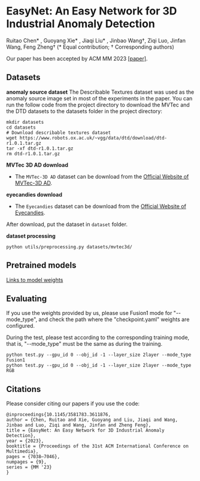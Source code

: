 # EasyNet: An Easy Network for 3D Industrial Anomaly Detection

Ruitao Chen* , Guoyang Xie* , Jiaqi Liu* , Jinbao Wang†, Ziqi Luo, Jinfan Wang, Feng Zheng† (* Equal contribution; † Corresponding authors)

Our paper has been accepted by ACM MM 2023 [[paper]](https://arxiv.org/abs/2307.13925).

## Datasets

**anomaly source dataset**
The Describable Textures dataset was used as the anomaly source image set in most of the experiments in the paper. You can run the follow code from the project directory to download the MVTec and the DTD datasets to the datasets folder in the project directory:

```shell
mkdir datasets
cd datasets
# Download describable textures dataset
wget https://www.robots.ox.ac.uk/~vgg/data/dtd/download/dtd-r1.0.1.tar.gz
tar -xf dtd-r1.0.1.tar.gz
rm dtd-r1.0.1.tar.gz
```


**MVTec 3D AD download**

- The `MVTec-3D AD` dataset can be download from the [Official Website of MVTec-3D AD](https://www.mvtec.com/company/research/datasets/mvtec-3d-ad).

**eyecandies download**

- The `Eyecandies` dataset can be download from the [Official Website of Eyecandies](https://eyecan-ai.github.io/eyecandies/).

After download, put the dataset in `dataset` folder.

**dataset processing**

```shell
python utils/preprocessing.py datasets/mvtec3d/
```




## Pretrained models

[Links to model weights](https://drive.google.com/drive/folders/17N-4SgQDpjG0zf4uOVDDo0oNOeVQ1xN7?usp=drive_link)

## Evaluating

If you use the weights provided by us, please use Fusion1 mode for "--mode_type", and check the path where the "checkpoint.yaml" weights are configured.

During the test, please test according to the corresponding training mode, that is, "--mode_type" must be the same as during the training.

```shell
python test.py --gpu_id 0 --obj_id -1 --layer_size 2layer --mode_type Fusion1
python test.py --gpu_id 0 --obj_id -1 --layer_size 2layer --mode_type RGB

```

## Citations
Please consider citing our papers if you use the code:

```
@inproceedings{10.1145/3581783.3611876,
author = {Chen, Ruitao and Xie, Guoyang and Liu, Jiaqi and Wang, Jinbao and Luo, Ziqi and Wang, Jinfan and Zheng Feng},
title = {EasyNet: An Easy Network for 3D Industrial Anomaly Detection},
year = {2023},
booktitle = {Proceedings of the 31st ACM International Conference on Multimedia},
pages = {7038–7046},
numpages = {9},
series = {MM '23}
}
```

